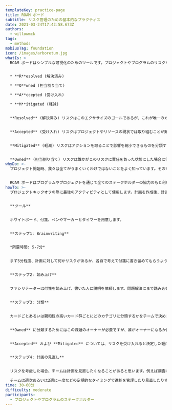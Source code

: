 ```yaml
---
templateKey: practice-page
title: ROAM ボード
subtitle: リスク管理のための基本的なプラクティス
date: 2021-03-24T17:42:58.673Z
authors:
  - willowmck
tags:
  - methods
mobiusTag: foundation
icon: /images/arboretum.jpg
whatIs: >
  ROAM ボードはシンプルな可視化のためのツールです。プロジェクトやプログラムのリスクを4つのカテゴリに分類します:


  * **R**esolved (解決済み)

  * **O**wned (担当割り当て)

  * **A**ccepted (受け入れ)

  * **M**itigated (軽減)


  **Resolved** (解決済み) リスクはこのエクササイズのゴールであるが、これが唯一のカテゴリではありません。  


  **Accepted** (受け入れ) リスクはプロジェクトやリソースの現状では取り組むことが難しいものを分類するカテゴリです。あるいは利用している特定のプロダクトが将来アップグレードなどで解決するが、現在では技術的な弱点となっているものなども含まれます。


  **Mitigated** (軽減) リスクはアクションを取ることで影響を縮小できるものを分類するカテゴリです。注意点としては、すでにアクションをとっているものを分類するカテゴリであることです。


  **Owned** (担当割り当て) リスクは誰かがこのリスクに責任を負った状態にした場合に使用するカテゴリです。*ROAMボードの実施結果* セクションで詳しく説明します。
whyDo: >-
  プロジェクト開始時、我々は全てがうまくいくわけではないことをよく知っています。そのためプログラムやプロジェクトの中で使用するリスク管理の方法やプロセスが必要になります。例えばステータスミーティング、バグレポート、何らかのトラッキングページなどです。しかしこれらは全てのステークホルダーが集まって協力の上でリスクを管理する方法ではありません。


  ROAM ボードはプログラムやプロジェクトを通じて全てのステークホルダーの協力のもと利用するものです。解決や軽減以外の方法で問題を解決する創造的な考え方を促すものであり、またプログラムやプロジェクトの成功を阻害する大きな問題に対する共同責任の考え方を醸成するものです。
howTo: >-
  プロジェクトキックオフの際に最後のアクティビティとして使用します。計画を作成後、計画全体を調整するために使用します。


  **ツール**


  ホワイトボード、付箋、ペンやマーカーとタイマーを用意します。  


  **ステップ1: Brainwriting**


  *所要時間: 5-7分*


  まず5分程度、計画に対して何かリスクがあるか、各自で考えて付箋に書き留めてもらうようにします。この時どんな小さなものでも書き留めてもらうようにしてください。時間が来たらホワイトボードに持ち寄ります。


  **ステップ2: 読み上げ**


  ファシリテーターは付箋を読み上げ、書いた人に説明を依頼します。問題解決にまで踏み込むディスカッションになる可能性があるので、時間管理は重要です。問題を解決したいわけではなく、ここでは付箋に書いた内容の詳細を把握する目的であることは説明してください。チームのフィードバックをもとに関連する付箋を近くに置く、統合する、重複を削除するなどで情報を整理します。


  **ステップ3: 分類**


  カードごとあるいは親和性の高いカード群ごとにどのカテゴリに分類するかをチームで決めます。プロジェクトの対処の段階では **Resolved** カテゴリには何もないはずです。


  **Owned** に分類するためにはこの課題のオーナーが必要ですが、誰がオーナーになるかは議論が必要です。オーナーと指定された人は問題を自分で解決する必要はありません。議論が進んでいること、進捗を管理していることがオーナーに求めるものです。またチームがオーナーがすべきことを認識している必要があります。誰も進捗を把握しなくなる事態を避けるため、オーナーは一人であることが望ましいです。


  **Accepted** および **Mitigated** については、リスクを受け入れると決定した理由や軽減策を同時に記録します。決定内容については広く周知できるよう、プロジェクトボードやWebサイトに掲載します。


  **ステップ4: 計画の見直し**


  リスクを考慮した場合、チームは計画を見直したくなることがあると思います。例えば調査の時間を確保したり、 **Accepted** カテゴリにあるものに関連するワークアイテムを除外したり、あるいはスケジュールを後ろにずらしたりなどが考えられます。

  チームは週次あるいは2週に一度などの定期的なタイミングで進捗を管理したり見直したりする必要があります。例えばスプリントプランニングやバックログリファインメント、あるいはチームが大きい場合はScrum of Scrumなどで実施します。
time: 30-60分
difficulty: moderate
participants:
  - プロジェクトやプログラムのステークホルダー
---
```

